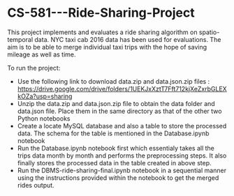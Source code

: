 # CS-581---Ride-Sharing-Project

This project implements and evaluates a ride sharing algorithm on spatio-temporal data. NYC taxi cab 2016 data has been used for evaluations. The aim is to be able to merge individual taxi trips with the hope of saving mileage as well as time.

To run the project:
- Use the following link to download data.zip and data.json.zip files : https://drive.google.com/drive/folders/1UEKJxXztT7Fft712kjXeZxrbGLEXkOZa?usp=sharing
- Unzip the data.zip and data.json.zip file to obtain the data folder and data.json file. Place them in the same directory as that of the other two Python notebooks
- Create a locate MySQL database and also a table to store the processed data. The schema for the table is mentioned in the Database.ipynb notebook
- Run the Database.ipynb notebook first which essentialy takes all the trips data month by month and performs the preprocessing steps. It also finally stores the processed data in the table created in above step.
- Run the DBMS-ride-sharing-final.ipynb notebook in a sequential manner using the instructions provided within the notebook to get the merged rides output.
